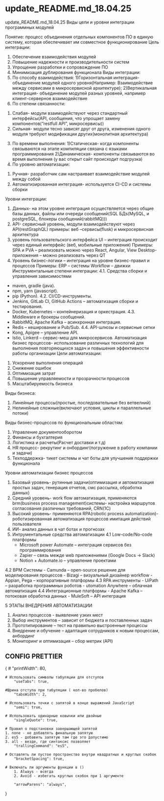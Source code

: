 # update_README.md_18.04.25
update_README.md_18.04.25
Виды цели и уровни интеграции программных  модулей

Понятие: процесс объединения отдельных компонентов ПО в единую систему, которая обеспечивает им совместное функционирование
Цель интеграции: 
1. Обеспечение взаимодействия модулей
2. Повышение надежности и производительности систем
3. Упрощение разработки и сопровождение ПО
3. Минимизация дублирования функционала
Виды интеграции:
1. По способу взаимодействия: 
1)Горизонтальная интеграция- объединение модулей одного уровня(Например: Взаимодействие между сервисами в микросервисной архитектуре); 2)Вертикальная интеграция- объединение модулей разных уровней, например клиент-серверное взаимодействие
2. По степени связанности:
1) Слабая- модули взаимодействуют через стандартный интерфейсы(API, сообщения, что упрощает замену компонентов(“restfull API”, микросервисы))
2) Сильная- модули тесно зависят друг от друга, изменения одного модуля требуют модификации других(монолитная архитектура)
3. По времени выполнения:
1)Статическая- когда компоненты связываются на этапе компиляции связана с языками программирования 
2)Динамическая- компоненты связываются во время выполнения (у вас открыт сайт происходит подгрузка)
3. По уровню автоматизации: 
1) Ручная- разработчик сам настраивает взаимодействие модулей между собой
2) Автоматизированная интеграция- используется CI-CD и системы сборки


Уровни интеграции:
1. Данных- на этом уровне интеграция осуществляется через общие базы данных, файлы или очереди сообщений(SQL БДs(MySQL, и postgreSQL, блокеры сообщений(rabbitMQ))) 
2. API- сервисный уровень, модули взаимодействуют через API(restGraphQL) примеры: веб –сервисы(flusk) и микросервисная архитектура
3. уровень пользовательского интерфейса UI – интеграция происходит через единый интерфейс (веб, мобильные приложения)
Примеры:
SPA и PVA – реализовать можно через React, Angular, View
Desktop-приложения – можно реализовать через QT
4. Уровень бизнес-логики – интеграция на уровне бизнес-правил и процессов
Примеры:
ERP – системы
Workflow – движки
Инструментальные степени интеграции: 
4.1. Средства сборки и управления зависимостями
- maven, gradle (java).
- npm, yarn (javascript).
- pip (Python).
4.2. CI/CD-инструменты.
- Jenkins, GitLab CI, GitHub Actions – автоматизация сборки и тестирования.
- Docker, Kubernetes – контейнеризация и оркестрация.
4.3. Middleware и брокеры сообщений.
- RabbitMQ, Apache Kafka – асинхронная интеграция.
- Redis – кеширование и Pub/Sub.
4.4. API-шлюзы и сервисные сетки
- Kong, Apigee – управление API.
- Istio, Linkerd – сервис-меш для микросервисов. 
Автоматизация бизнес процессов- использование различных технологий для выполнения повторяющихся задач и повышения эффективности работы организации
Цели автоматизации: 
1. Ускорение выполнения операций
2. Снижение ошибок
3. Оптимизация затрат
4. Повышение управляемости и прозрачности процессов
5. Масштабируемость бизнеса 

Виды бизнеса:
1. Линейные процессы(простые, последовательные без ветвелний)
2. Нелинейные сложные(включают условия, циклы и параллельные потоки)

Виды бизнес-процессов по функциональным областям:
1. Управление документооборотом
2. Финансы и бухгалтерия
3. Логистика и расчеты(Расчет доставки и т.д)
4. HR процесс- рекрутинг и онбординг(погружение в работу компании и задачи)
5. Техподдержка- тикет системы и чат боты для улучшения поддержки функционала

Уровни автоматизации бизнес процессов
1. Базовый уровень- рутинные задачи(оптимизация  и автоматизация простых задач, генерация отчетов, смс рассылка, обработка данных)
2. Средний уровень- work flow автоматизация, применяются brm(business process management)системы- настройка маршрутов согласования различных требований, CRN(1С)
3. Высокий уровень- применяются RPA(robotic process automatization)- роботизированная автоматизация процессов имитация действий пользователя
4. ИИ- анализ данных в чат ботах и прогнозах
4. Интрументальные средства автоматизации
4.1 Low-code/No-code платформы
	- Microsoft power Automate – интеграция сервисов без программирования
	- Zapier – связь межде web приложениями (Google Docs -> Slack)
	- Notion + Automate.io – управление проектами

4.2 BPM Системы
	- Camunda – open-source решение для моделирования процессов
	- Bizagi – визуальный дизайнер workflow
	- Appian, Pega – корпоративные платформы
4.3 RPA инструменты
	- UiPath – разработка программных роботов
	- utomation Anywhere – облачная автоматизация
4.4 Интеграционные платформы
	- Apache Kafka – потоковая обработка данных
	- MuleSoft – API интеграция

5 ЭТАПЫ ВНЕДРЕНИЯ АВТОМАТИЗАЦИИ
1)	Анализ процессов - выявление узких мест
2)	Выбор инструментов – зависит от бюджета и поставленных задач
3)	Прототипирование – тест на правильно выстроенные процессы
4)	Внедрение и обучение – адаптация сотрудников к новым процессам, анбординг
5)	Мониторинг и оптимизация – сбор метрик (API)

## CONFIG PRETTIER

{
	#
	"printWidth": 80,

    # Использовать символы табуляции для отступов
        "useTabs": true,

    #Шрина отступа при табуляции ( кол-во пробелов)
        "tabsWidth": 2,

    # Использовать точки с запятой в конце выражений JavaScript
        "semi": true,

    # Использовать одинарные ковычки или двойные
        "singleQuote": true,

    # Правил о подстановки завершающей запятой
    1. none - не добавлять финальную запятую
    2. es5 - добавить запятую там где это допустимо
    3. all - везде, где синтаксис позволяет
        "trallingCommand": "es5",

    # Оставлять ли пустое пространство внутри квадратных и круглых скобок
        "bracketSpacing": true,

    # Включать ли аргументы функции в ()
        1. Always - всегда
        2. Avoid - избегать круглых скобок при 1 аргументе

        "arrowParens": "always",
}
